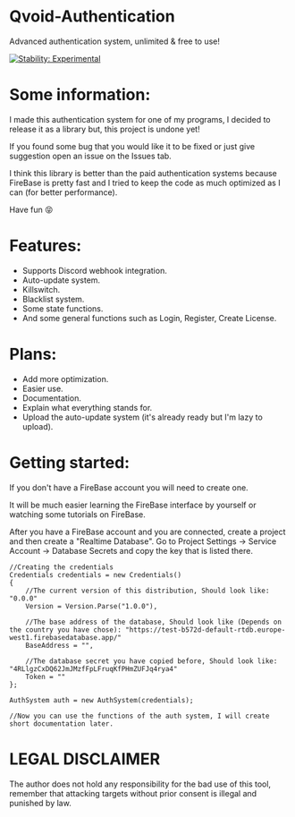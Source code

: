 # Qvoid-Authentication
Advanced authentication system, unlimited &amp; free to use!

[![Stability: Experimental](https://masterminds.github.io/stability/experimental.svg)](https://masterminds.github.io/stability/experimental.html)

# Some information:
I made this authentication system for one of my programs, I decided to release it as a library but, this project is undone yet!

If you found some bug that you would like it to be fixed or just give suggestion open an issue on the Issues tab.

I think this library is better than the paid authentication systems because FireBase is pretty fast and I tried to keep the code as much optimized as I can (for better performance).

Have fun 😝

# Features:
* Supports Discord webhook integration.
* Auto-update system.
* Killswitch.
* Blacklist system.
* Some state functions.
* And some general functions such as Login, Register, Create License.

# Plans:
* Add more optimization.
* Easier use.
* Documentation.
* Explain what everything stands for.
* Upload the auto-update system (it's already ready but I'm lazy to upload).

# Getting started:
If you don't have a FireBase account you will need to create one.

It will be much easier learning the FireBase interface by yourself or watching some tutorials on FireBase. 

After you have a FireBase account and you are connected, create a project and then create a "Realtime Database".
Go to Project Settings -> Service Account -> Database Secrets and copy the key that is listed there.

```
//Creating the credentials
Credentials credentials = new Credentials()
{
    //The current version of this distribution, Should look like: "0.0.0"
    Version = Version.Parse("1.0.0"),
    
    //The base address of the database, Should look like (Depends on the country you have chose): "https://test-b572d-default-rtdb.europe-west1.firebasedatabase.app/"
    BaseAddress = "",
    
    //The database secret you have copied before, Should look like: "4RLlgzCxDQ62JmJMzfFpLFruqKfPHmZUFJq4rya4"
    Token = ""
};

AuthSystem auth = new AuthSystem(credentials);

//Now you can use the functions of the auth system, I will create short documentation later.
```

# LEGAL DISCLAIMER

The author does not hold any responsibility for the bad use of this tool, remember that attacking targets without prior consent is illegal and punished by law.
